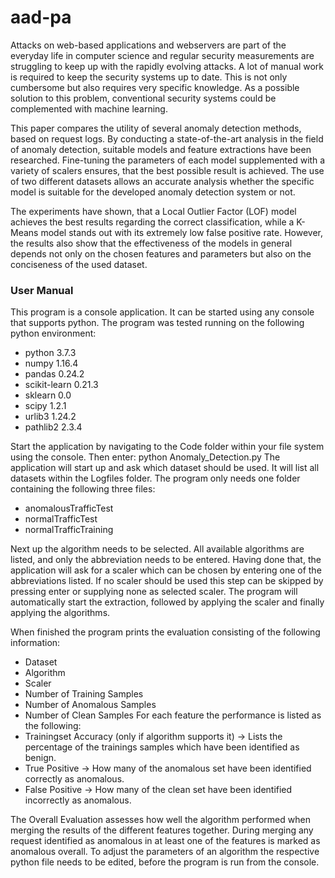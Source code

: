 # aad-pa
Attacks on web-based applications and webservers are part of the everyday life in computer
science and regular security measurements are struggling to keep up with the rapidly evolving
attacks. A lot of manual work is required to keep the security systems up to date. This is not
only cumbersome but also requires very specific knowledge. As a possible solution to this
problem, conventional security systems could be complemented with machine learning.

This paper compares the utility of several anomaly detection methods, based on request logs.
By conducting a state-of-the-art analysis in the field of anomaly detection, suitable models
and feature extractions have been researched. Fine-tuning the parameters of each model
supplemented with a variety of scalers ensures, that the best possible result is achieved. The
use of two different datasets allows an accurate analysis whether the specific model is suitable
for the developed anomaly detection system or not.

The experiments have shown, that a Local Outlier Factor (LOF) model achieves the best results
regarding the correct classification, while a K-Means model stands out with its extremely low
false positive rate. However, the results also show that the effectiveness of the models in
general depends not only on the chosen features and parameters but also on the conciseness
of the used dataset.

### User Manual
This program is a console application. It can be started using any console that supports python.
The program was tested running on the following python environment:
- python 3.7.3
- numpy 1.16.4
- pandas 0.24.2
- scikit-learn 0.21.3
- sklearn 0.0
- scipy 1.2.1
- urlib3 1.24.2
- pathlib2 2.3.4

Start the application by navigating to the Code folder within your file system using the console.
Then enter:
python Anomaly_Detection.py
The application will start up and ask which dataset should be used. It will list all datasets within
the Logfiles folder. The program only needs one folder containing the following three files:
- anomalousTrafficTest
- normalTrafficTest
- normalTrafficTraining

Next up the algorithm needs to be selected. All available algorithms are listed, and only the
abbreviation needs to be entered.
Having done that, the application will ask for a scaler which can be chosen by entering one of
the abbreviations listed. If no scaler should be used this step can be skipped by pressing enter
or supplying none as selected scaler.
The program will automatically start the extraction, followed by applying the scaler and finally
applying the algorithms.

When finished the program prints the evaluation consisting of the following information:
- Dataset
- Algorithm
- Scaler
- Number of Training Samples
- Number of Anomalous Samples
- Number of Clean Samples
For each feature the performance is listed as the following:
- Trainingset Accuracy (only if algorithm supports it) -> Lists the percentage of the
trainings samples which have been identified as benign.
- True Positive -> How many of the anomalous set have been identified correctly as
anomalous.
- False Positive -> How many of the clean set have been identified incorrectly as
anomalous.

The Overall Evaluation assesses how well the algorithm performed when merging the results
of the different features together. During merging any request identified as anomalous in at
least one of the features is marked as anomalous overall.
To adjust the parameters of an algorithm the respective python file needs to be edited, before
the program is run from the console.
